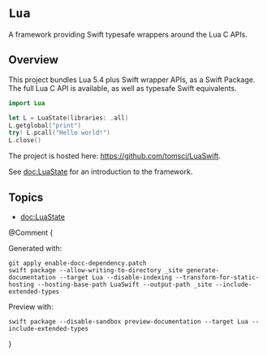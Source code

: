 # ``Lua``

A framework providing Swift typesafe wrappers around the Lua C APIs.

## Overview

This project bundles Lua 5.4 plus Swift wrapper APIs, as a Swift Package. The full Lua C API is available, as well as typesafe Swift equivalents.

```swift
import Lua

let L = LuaState(libraries: .all)
L.getglobal("print")
try! L.pcall("Hello world!")
L.close()
``` 

The project is hosted here: <https://github.com/tomsci/LuaSwift>.

See <doc:LuaState> for an introduction to the framework.

## Topics

- <doc:LuaState>

@Comment {

Generated with:

    git apply enable-docc-dependency.patch
    swift package --allow-writing-to-directory _site generate-documentation --target Lua --disable-indexing --transform-for-static-hosting --hosting-base-path LuaSwift --output-path _site --include-extended-types

Preview with:

    swift package --disable-sandbox preview-documentation --target Lua --include-extended-types

}
